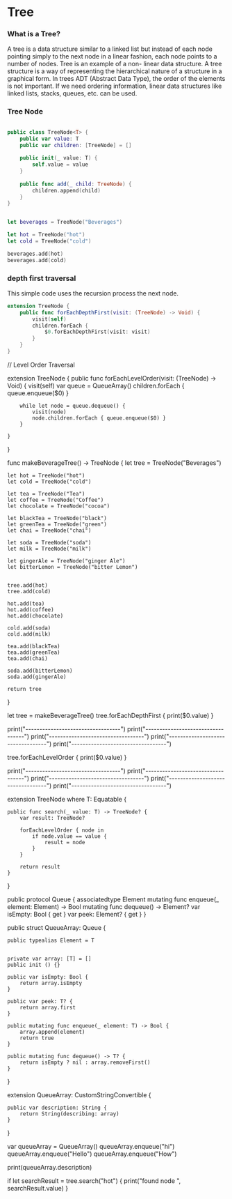 # Tree

### What is a Tree?


A tree is a data structure similar to a linked list but instead of each node pointing simply to the next node in a linear fashion, each node points to a number of nodes. Tree is an example of a non- linear data structure. A tree structure is a way of representing the hierarchical nature of a structure in a graphical form.
In trees ADT (Abstract Data Type), the order of the elements is not important. If we need ordering information, linear data structures like linked lists, stacks, queues, etc. can be used.


### Tree Node 

```swift

public class TreeNode<T> {
    public var value: T
    public var children: [TreeNode] = []
    
    public init(_ value: T) {
        self.value = value
    }
    
    public func add(_ child: TreeNode) {
        children.append(child)
    }
}


let beverages = TreeNode("Beverages")

let hot = TreeNode("hot")
let cold = TreeNode("cold")

beverages.add(hot)
beverages.add(cold)

```



### depth first traversal

This simple code uses the recursion process the next node.


```swift
extension TreeNode {
    public func forEachDepthFirst(visit: (TreeNode) -> Void) {
        visit(self)
        children.forEach {
            $0.forEachDepthFirst(visit: visit)
        }
    }
}

```

// Level Order Traversal

extension TreeNode {
    public func forEachLevelOrder(visit: (TreeNode) -> Void) {
        visit(self)
        var queue = QueueArray<TreeNode>()
        children.forEach {
            queue.enqueue($0)
        }
        
        while let node = queue.dequeue() {
            visit(node)
            node.children.forEach { queue.enqueue($0) }
        }
        
    }
}


func makeBeverageTree() -> TreeNode<String> {
    let tree = TreeNode("Beverages")
    
    let hot = TreeNode("hot")
    let cold = TreeNode("cold")
    
    let tea = TreeNode("Tea")
    let coffee = TreeNode("Coffee")
    let chocolate = TreeNode("cocoa")
    
    let blackTea = TreeNode("black")
    let greenTea = TreeNode("green")
    let chai = TreeNode("chai")
    
    let soda = TreeNode("soda")
    let milk = TreeNode("milk")
    
    let gingerAle = TreeNode("ginger Ale")
    let bitterLemon = TreeNode("bitter Lemon")


    tree.add(hot)
    tree.add(cold)
    
    hot.add(tea)
    hot.add(coffee)
    hot.add(chocolate)
    
    cold.add(soda)
    cold.add(milk)
    
    tea.add(blackTea)
    tea.add(greenTea)
    tea.add(chai)
    
    soda.add(bitterLemon)
    soda.add(gingerAle)
    
    return tree
}


let tree = makeBeverageTree()
tree.forEachDepthFirst {
    print($0.value)
}

print("----------------------------------")
print("----------------------------------")
print("----------------------------------")
print("----------------------------------")
print("----------------------------------")


tree.forEachLevelOrder {
    print($0.value)
}



print("----------------------------------")
print("----------------------------------")
print("----------------------------------")
print("----------------------------------")
print("----------------------------------")

extension TreeNode where T: Equatable {
    
    public func search(_ value: T) -> TreeNode? {
        var result: TreeNode?
        
        forEachLevelOrder { node in
            if node.value == value {
                result = node
            }
        }
        
        return result
    }
}



public protocol Queue {
    associatedtype Element
    mutating func enqueue(_ element: Element) -> Bool
    mutating func dequeue() -> Element?
    var isEmpty: Bool { get }
    var peek: Element? { get }
}


public struct QueueArray<T>: Queue {

    
    public typealias Element = T
    
    
    private var array: [T] = []
    public init () {}
    
    public var isEmpty: Bool {
        return array.isEmpty
    }
    
    public var peek: T? {
        return array.first
    }
    
    public mutating func enqueue(_ element: T) -> Bool {
        array.append(element)
        return true
    }
    
    public mutating func dequeue() -> T? {
        return isEmpty ? nil : array.removeFirst()
    }
    
}

extension QueueArray: CustomStringConvertible {
    
    public var description: String {
        return String(describing: array)
    }
}


var queueArray = QueueArray<String>()
queueArray.enqueue("hi")
queueArray.enqueue("Hello")
queueArray.enqueue("How")

print(queueArray.description)


if let searchResult = tree.search("hot") {
    print("found node ", searchResult.value)
}

```


